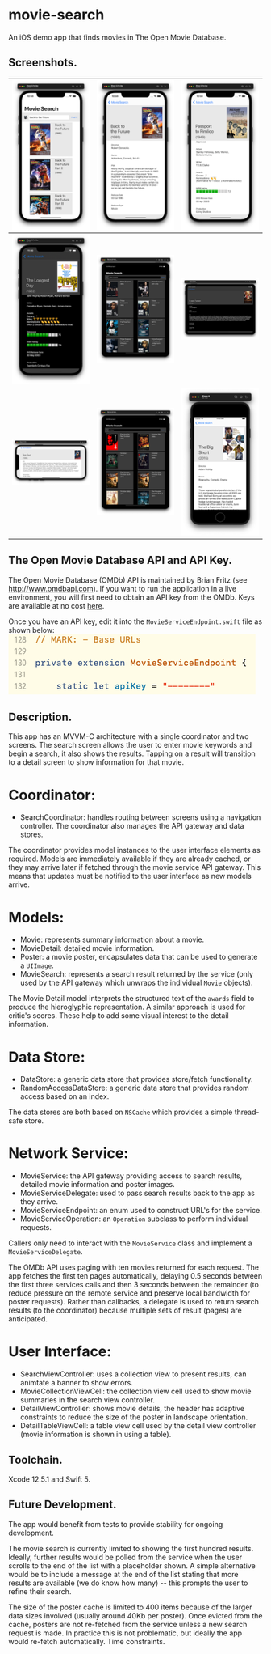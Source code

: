 # movie-search
An iOS demo app that finds movies in The Open Movie Database. 

## Screenshots.
|![image](https://github.com/ncke/movie-search/blob/cd9c2846c9cab4568a3c08ef479033748822900f/Other/screenshot%201.png)|![image](https://github.com/ncke/movie-search/blob/cd9c2846c9cab4568a3c08ef479033748822900f/Other/screenshot%202.png)|![image](https://github.com/ncke/movie-search/blob/cd9c2846c9cab4568a3c08ef479033748822900f/Other/screenshot%203.png)|
|-------|-------|-------|
|![image](https://github.com/ncke/movie-search/blob/cd9c2846c9cab4568a3c08ef479033748822900f/Other/screenshot%204.png)|![image](https://github.com/ncke/movie-search/blob/cd9c2846c9cab4568a3c08ef479033748822900f/Other/screenshot%205.png)|![image](https://github.com/ncke/movie-search/blob/cd9c2846c9cab4568a3c08ef479033748822900f/Other/screenshot%206.png)|
|![image](https://github.com/ncke/movie-search/blob/cd9c2846c9cab4568a3c08ef479033748822900f/Other/screenshot%207.png)|![image](https://github.com/ncke/movie-search/blob/cd9c2846c9cab4568a3c08ef479033748822900f/Other/screenshot%208.png)|![image](https://github.com/ncke/movie-search/blob/b04be1ef44ed66871dbb9e3bb7c6c5936ba945bf/Other/screenshot%209.png)|

## The Open Movie Database API and API Key.

The Open Movie Database (OMDb) API is maintained by Brian Fritz (see http://www.omdbapi.com). If you want to run the application in a live environment, you will first need to obtain an API key from the OMDb. Keys are available at no cost [here](http://www.omdbapi.com/apikey.aspx).

Once you have an API key, edit it into the `MovieServiceEndpoint.swift` file as shown below:
![image](https://github.com/ncke/movie-search/blob/c1a9f1233d98342028b63cd2c41905014d570c72/Other/apikey.png)

## Description.

This app has an MVVM-C architecture with a single coordinator and two screens. The search screen allows the user to enter movie keywords and begin a search, it also shows the results. Tapping on a result will transition to a detail screen to show information for that movie.

# Coordinator:
* SearchCoordinator: handles routing between screens using a navigation controller. The coordinator also manages the API gateway and data stores.

The coordinator provides model instances to the user interface elements as required. Models are immediately available if they are already cached, or they may arrive later if fetched through the movie service API gateway. This means that updates must be notified to the user interface as new models arrive.

# Models:
* Movie: represents summary information about a movie.
* MovieDetail: detailed movie information.
* Poster: a movie poster, encapsulates data that can be used to generate a `UIImage`.
* MovieSearch: represents a search result returned by the service (only used by the API gateway which unwraps the individual `Movie` objects).

The Movie Detail model interprets the structured text of the `awards` field to produce the hieroglyphic representation. A similar approach is used for critic's scores. These help to add some visual interest to the detail information.

# Data Store:
* DataStore: a generic data store that provides store/fetch functionality.
* RandomAccessDataStore: a generic data store that provides random access based on an index.

The data stores are both based on `NSCache` which provides a simple thread-safe store.

# Network Service:
* MovieService: the API gateway providing access to search results, detailed movie information and poster images.
* MovieServiceDelegate: used to pass search results back to the app as they arrive.
* MovieServiceEndpoint: an enum used to construct URL's for the service.
* MovieServiceOperation: an `Operation` subclass to perform individual requests.

Callers only need to interact with the `MovieService` class and implement a `MovieServiceDelegate`.

The OMDb API uses paging with ten movies returned for each request. The app fetches the first ten pages automatically, delaying 0.5 seconds between the first three services calls and then 3 seconds between the remainder (to reduce pressure on the remote service and preserve local bandwidth for poster requests). Rather than callbacks, a delegate is used to return search results (to the coordinator) because multiple sets of result (pages) are anticipated.

# User Interface:
* SearchViewController: uses a collection view to present results, can animtate a banner to show errors.
* MovieCollectionViewCell: the collection view cell used to show movie summaries in the search view controller.
* DetailViewController: shows movie details, the header has adaptive constraints to reduce the size of the poster in landscape orientation.
* DetailTableViewCell: a table view cell used by the detail view controller (movie information is shown in using a table).

## Toolchain.

Xcode 12.5.1 and Swift 5.

## Future Development.

The app would benefit from tests to provide stability for ongoing development.

The movie search is currently limited to showing the first hundred results. Ideally, further results would be polled from the service when the user scrolls to the end of the list with a placeholder shown. A simple alternative would be to include a message at the end of the list stating that more results are available (we do know how many) -- this prompts the user to refine their search.

The size of the poster cache is limited to 400 items because of the larger data sizes involved (usually around 40Kb per poster). Once evicted from the cache, posters are not re-fetched from the service unless a new search request is made. In practice this is not problematic, but ideally the app would re-fetch automatically. Time constraints.
